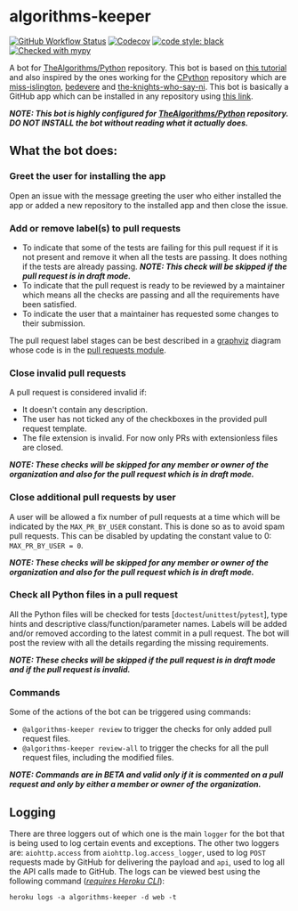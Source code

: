 # algorithms-keeper
[![GitHub Workflow Status](https://img.shields.io/github/workflow/status/dhruvmanila/algorithms-keeper/CI?label=CI&logo=github&style=flat-square)](https://github.com/dhruvmanila/algorithms-keeper/actions)
[![Codecov](https://img.shields.io/codecov/c/gh/dhruvmanila/algorithms-keeper?label=codecov&logo=codecov&style=flat-square)](https://codecov.io/gh/dhruvmanila/algorithms-keeper)
[![code style: black](https://img.shields.io/static/v1?label=code%20style&message=black&color=black&style=flat-square)](https://github.com/psf/black)
[![Checked with mypy](https://img.shields.io/static/v1?label=mypy&message=checked&style=flat-square&color=2a6db2&labelColor=505050)](http://mypy-lang.org/)

A bot for [TheAlgorithms/Python](https://www.github.com/TheAlgorithms/Python) repository. This bot is based on [this tutorial](https://github-app-tutorial.readthedocs.io/en/latest/index.html) and also inspired by the ones working for the [CPython](https://github.com/python/cpython) repository which are [miss-islington](https://github.com/python/miss-islington), [bedevere](https://github.com/python/bedevere) and [the-knights-who-say-ni](https://github.com/python/the-knights-who-say-ni). This bot is basically a GitHub app which can be installed in any repository using [this link](https://github.com/apps/algorithms-keeper).

***NOTE: This bot is highly configured for [TheAlgorithms/Python](https://www.github.com/TheAlgorithms/Python) repository. DO NOT INSTALL the bot without reading what it actually does.***

## What the bot does:

### Greet the user for installing the app
Open an issue with the message greeting the user who either installed the app or added a new repository to the installed app and then close the issue.

### Add or remove label(s) to pull requests
- To indicate that some of the tests are failing for this pull request if it is not present and remove it when all the tests are passing. It does nothing if the tests are already passing. ***NOTE: This check will be skipped if the pull request is in draft mode.***
- To indicate that the pull request is ready to be reviewed by a maintainer which means all the checks are passing and all the requirements have been satisfied.
- To indicate the user that a maintainer has requested some changes to their submission.

The pull request label stages can be best described in a [graphviz](http://www.webgraphviz.com/) diagram whose code is in the [pull requests module](https://github.com/dhruvmanila/algorithms-keeper/blob/master/algorithms_keeper/pull_requests.py).

### Close invalid pull requests
A pull request is considered invalid if:
- It doesn't contain any description.
- The user has not ticked any of the checkboxes in the provided pull request template.
- The file extension is invalid. For now only PRs with extensionless files are closed.

***NOTE: These checks will be skipped for any member or owner of the organization and also for the pull request which is in draft mode.***

### Close additional pull requests by user
A user will be allowed a fix number of pull requests at a time which will be indicated by the `MAX_PR_BY_USER` constant. This is done so as to avoid spam pull requests. This can be disabled by updating the constant value to 0: `MAX_PR_BY_USER = 0`.

***NOTE: These checks will be skipped for any member or owner of the organization and also for the pull request which is in draft mode.***

### Check all Python files in a pull request
All the Python files will be checked for tests [`doctest`/`unittest`/`pytest`], type hints and descriptive class/function/parameter names. Labels will be added and/or removed according to the latest commit in a pull request. The bot will post the review with all the details regarding the missing requirements.

***NOTE: These checks will be skipped if the pull request is in draft mode and if the pull request is invalid.***

### Commands
Some of the actions of the bot can be triggered using commands:
- `@algorithms-keeper review` to trigger the checks for only added pull request files.
- `@algorithms-keeper review-all` to trigger the checks for all the pull request files, including the modified files.

***NOTE: Commands are in BETA and valid only if it is commented on a pull request and only by either a member or owner of the organization.***

## Logging
There are three loggers out of which one is the main `logger` for the bot that is being used to log certain events and exceptions. The other two loggers are: `aiohttp.access` from `aiohttp.log.access_logger`, used to log `POST` requests made by GitHub for delivering the payload and `api`, used to log all the API calls made to GitHub. The logs can be viewed best using the following command ([_requires Heroku CLI_](https://devcenter.heroku.com/articles/heroku-cli#download-and-install)):
```commandline
heroku logs -a algorithms-keeper -d web -t
```
